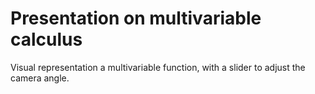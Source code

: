 # Presentation on multivariable calculus 
Visual representation a multivariable function, with a slider to adjust the camera angle.
